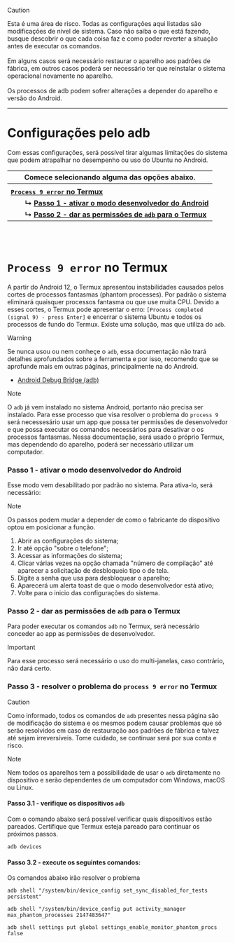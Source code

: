 <!--
⚠️ Configurações adb
-->


> [!CAUTION]
> Esta é uma área de risco. Todas as configurações aqui listadas são modificações de nível de sistema. Caso não saiba o que está fazendo, busque descobrir o que cada coisa faz e como poder reverter a situação antes de executar os comandos. <br><br>
> Em alguns casos será necessário restaurar o aparelho aos padrões de fábrica, em outros casos poderá ser necessário ter que reinstalar o sistema operacional novamente no aparelho. <br><br>
> Os processos de adb podem sofrer alterações a depender do aparelho e versão do Android.
---

# Configurações pelo adb
Com essas configurações, será possível tirar algumas limitações do sistema que podem atrapalhar no desempenho ou uso do Ubuntu no Android.

| **Comece selecionando alguma das opções abaixo.** |
|--------------------|
||
|[**`Process 9 error` no Termux**](#process-9-error-no-termux)|
|  **↳** [**Passo 1 - ativar o modo desenvolvedor do Android**](#passo-1---ativar-o-modo-desenvolvedor-do-android)|
|  **↳** [**Passo 2 - dar as permissões de `adb` para o Termux**](#passo-2---dar-as-permissões-de-adb--para-o-termux)|
<!--
h1
|[** **]()|
h2
|  **↳** [** **]()|
h3
|    **↳** [** **]()|
-->
<br>
<br>

# `Process 9 error` no Termux
A partir do Android 12, o Termux apresentou instabilidades causados pelos cortes de processos fantasmas (phantom processes). Por padrão o sistema eliminará quaisquer processos fantasma ou que use muita CPU. Devido a esses cortes, o Termux pode apresentar o erro: `[Process completed (signal 9) - press Enter]` e encerrar o sistema Ubuntu e todos os processos de fundo do Termux. Existe uma solução, mas que utiliza do `adb`.

> [!WARNING]
> Se nunca usou ou nem conheçe o `adb`, essa documentação não trará detalhes aprofundados sobre a ferramenta e por isso, recomendo que se aprofunde mais em outras páginas, principalmente na do Android.
> - [Android Debug Bridge (adb)](https://developer.android.com/tools/adb)

> [!NOTE]
> O `adb` já vem instalado no sistema Android, portanto não precisa ser instalado. Para esse processo que visa resolver o problema do `process 9` será necessesário usar um app que possa ter permissões de desenvolvedor e que possa executar os comandos necessários para desativar o os processos fantasmas. Nessa documentação, será usado o próprio Termux, mas dependendo do aparelho, poderá ser necessário utilizar um computador.

### Passo 1 - ativar o modo desenvolvedor do Android
Esse modo vem desabilitado por padrão no sistema. Para ativa-lo, será necessário:
> [!NOTE]
> Os passos podem mudar a depender de como o fabricante do dispositivo optou em posicionar a função.

1. Abrir as configurações do sistema;
2. Ir até opção "sobre o telefone";
3. Acessar as informações do sistema;
4. Clicar várias vezes na opção chamada "número de compilação" até aparecer a solicitação de desbloqueio tipo o de tela.
5. Digite a senha que usa para desbloquear o aparelho;
6. Aparecerá um alerta toast de que o modo desenvolvedor está ativo;
7. Volte para o inicio das configurações do sistema.

### Passo 2 - dar as permissões de `adb` para o Termux
Para poder executar os comandos `adb` no Termux, será necessário conceder ao app as permissões de desenvolvedor.
> [!IMPORTANT]
> Para esse processo será necessário o uso do multi-janelas, caso contrário, não dará certo.




### Passo 3 - resolver o problema do `process 9 error` no Termux
> [!CAUTION]
> Como informado, todos os comandos de `adb` presentes nessa página são de modificação do sistema e os mesmos podem causar problemas que só serão resolvidos em caso de restauração aos padrões de fábrica e talvez até sejam irreversíveis. Tome cuidado, se continuar será por sua conta e risco.

> [!NOTE]
> Nem todos os aparelhos tem a possibilidade de usar o `adb` diretamente no dispositivo e serão dependentes de um computador com Windows, macOS ou Linux.

#### Passo 3.1 - verifique os dispositivos `adb`
Com o comando abaixo será possível verificar quais dispositivos estão pareados. Certifique que Termux esteja pareado para continuar os próximos passos.
```shell
adb devices
```

#### Passo 3.2 - execute os seguintes comandos:
Os comandos abaixo irão resolver o problema
```shell
adb shell "/system/bin/device_config set_sync_disabled_for_tests persistent"
```
```shell
adb shell "/system/bin/device_config put activity_manager max_phantom_processes 2147483647"
```
```shell
adb shell settings put global settings_enable_monitor_phantom_procs false
```

